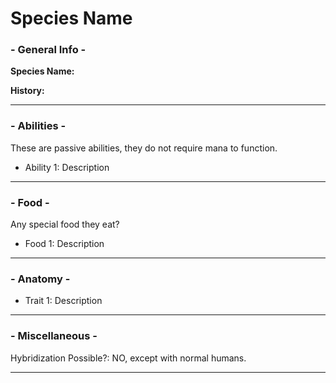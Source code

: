 # Species Name

### - General Info -

**Species Name:** 

**History:**

---
### - Abilities -
These are passive abilities, they do not require mana to function.
- Ability 1: Description

---
### - Food -
Any special food they eat?
- Food 1: Description

---
### - Anatomy -
- Trait 1: Description

---
### - Miscellaneous - 
Hybridization Possible?: NO, except with normal humans.


---






